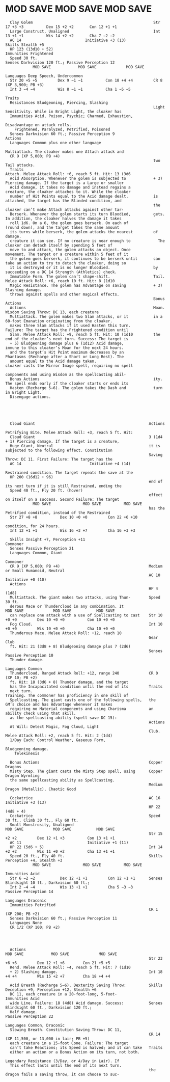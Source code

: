 # MOD SAVE            MOD SAVE             MOD SAVE

      Clay Golem                                                     Str 17 +3 +3          Dex 15 +2 +2       Con 12 +1 +1
      Large Construct, Unaligned                                     Int 13 +1 +1          Wis 14 +2 +2       Cha 7 −2 −2
      AC 14                            Initiative +3 (13)                  Skills Stealth +5
      HP 123 (13d10 + 52)                                            Immunities Frightened
      Speed 30 ft.                                                   Senses Darkvision 120 ft.; Passive Perception 12
                MOD SAVE            MOD SAVE             MOD SAVE
                                                                     Languages Deep Speech, Undercommon
      Str 20 +5 +5         Dex 9 −1 −1          Con 18 +4 +4         CR 8 (XP 3,900; PB +3)
      Int 3 −4 −4          Wis 8 −1 −1          Cha 1 −5 −5
                                                                     Traits
      Resistances Bludgeoning, Piercing, Slashing
                                                                     Light Sensitivity. While in Bright Light, the cloaker has
      Immunities Acid, Poison, Psychic; Charmed, Exhaustion,
                                                                     Disadvantage on attack rolls.
        Frightened, Paralyzed, Petrified, Poisoned
      Senses Darkvision 60 ft.; Passive Perception 9                 Actions
      Languages Common plus one other language
                                                                     Multiattack. The cloaker makes one Attach attack and
      CR 9 (XP 5,000; PB +4)
                                                                     two Tail attacks.
      Traits                                                         Attach. Melee Attack Roll: +6, reach 5 ft. Hit: 13 (3d6
      Acid Absorption. Whenever the golem is subjected to            + 3) Piercing damage. If the target is a Large or smaller
      Acid damage, it takes no damage and instead regains a          creature, the cloaker attaches to it. While the cloaker
      number of Hit Points equal to the Acid damage dealt.           is attached, the target has the Blinded condition, and
                                                                     the cloaker can’t make Attach attacks against other tar-
      Berserk. Whenever the golem starts its turn Bloodied,          gets. In addition, the cloaker halves the damage it takes
      roll 1d6. On a 6, the golem goes berserk. On each of           (round down), and the target takes the same amount
      its turns while berserk, the golem attacks the nearest         of damage.
      creature it can see. If no creature is near enough to            The cloaker can detach itself by spending 5 feet of
      move to and attack, the golem attacks an object. Once          movement. The target or a creature within 5 feet of it
      the golem goes berserk, it continues to be berserk until       can take an action to try to detach the cloaker, doing so
      it is destroyed or it is no longer Bloodied.                   by succeeding on a DC 14 Strength (Athletics) check.
      Immutable Form. The golem can’t shape-shift.                   Tail. Melee Attack Roll: +6, reach 10 ft. Hit: 8 (1d10
      Magic Resistance. The golem has Advantage on saving            + 3) Slashing damage.
      throws against spells and other magical effects.
                                                                     Bonus Actions
      Actions                                                        Moan. Wisdom Saving Throw: DC 13, each creature
      Multiattack. The golem makes two Slam attacks, or it           in a 60-foot Emanation originating from the cloaker.
      makes three Slam attacks if it used Hasten this turn.          Failure: The target has the Frightened condition until
      Slam. Melee Attack Roll: +9, reach 5 ft. Hit: 10 (1d10         the end of the cloaker’s next turn. Success: The target is
      + 5) Bludgeoning damage plus 6 (1d12) Acid damage,             immune to this cloaker’s Moan for the next 24 hours.
      and the target’s Hit Point maximum decreases by an             Phantasms (Recharge after a Short or Long Rest). The
      amount equal to the Acid damage taken.                         cloaker casts the Mirror Image spell, requiring no spell
                                                                     components and using Wisdom as the spellcasting abil-
      Bonus Actions                                                  ity. The spell ends early if the cloaker starts or ends its
      Hasten (Recharge 5–6). The golem takes the Dash and            turn in Bright Light.
      Disengage actions.





      Cloud Giant                                                  Actions
                                                                   Petrifying Bite. Melee Attack Roll: +3, reach 5 ft. Hit:
      Cloud Giant                                                  3 (1d4 + 1) Piercing damage. If the target is a creature,
      Huge Giant, Neutral                                          it is subjected to the following effect. Constitution
                                                                   Saving Throw: DC 11. First Failure: The target has the
      AC 14                              Initiative +4 (14)
                                                                   Restrained condition. The target repeats the save at the
      HP 200 (16d12 + 96)
                                                                   end of its next turn if it is still Restrained, ending the
      Speed 40 ft., Fly 20 ft. (hover)
                                                                   effect on itself on a success. Second Failure: The target
                MOD SAVE              MOD SAVE          MOD SAVE
                                                                   has the Petrified condition, instead of the Restrained
      Str 27 +8 +8          Dex 10 +0 +0         Con 22 +6 +10
                                                                   condition, for 24 hours.
      Int 12 +1 +1          Wis 16 +3 +7         Cha 16 +3 +3

      Skills Insight +7, Perception +11                            Commoner
      Senses Passive Perception 21
      Languages Common, Giant
                                                                   Commoner
      CR 9 (XP 5,000; PB +4)                                       Medium or Small Humanoid, Neutral
                                                                   AC 10                             Initiative +0 (10)
      Actions
                                                                   HP 4 (1d8)
      Multiattack. The giant makes two attacks, using Thun-        Speed 30 ft.
      derous Mace or Thundercloud in any combination. It                     MOD SAVE             MOD SAVE           MOD SAVE
      can replace one attack with a use of Spellcasting to cast    Str 10 +0 +0         Dex 10 +0 +0          Con 10 +0 +0
      Fog Cloud.                                                   Int 10 +0 +0         Wis 10 +0 +0          Cha 10 +0 +0
      Thunderous Mace. Melee Attack Roll: +12, reach 10
                                                                   Gear Club
      ft. Hit: 21 (3d8 + 8) Bludgeoning damage plus 7 (2d6)
                                                                   Senses Passive Perception 10
      Thunder damage.
                                                                   Languages Common
      Thundercloud. Ranged Attack Roll: +12, range 240             CR 0 (XP 10; PB +2)
      ft. Hit: 18 (3d6 + 8) Thunder damage, and the target
      has the Incapacitated condition until the end of its         Traits
      next turn.                                                   Training. The commoner has proficiency in one skill of
      Spellcasting. The giant casts one of the following spells,   the GM’s choice and has Advantage whenever it makes
      requiring no Material components and using Charisma          an ability check using that skill.
      as the spellcasting ability (spell save DC 15):
                                                                   Actions
      At Will: Detect Magic, Fog Cloud, Light
                                                                   Club. Melee Attack Roll: +2, reach 5 ft. Hit: 2 (1d4)
      1/Day Each: Control Weather, Gaseous Form,
                                                                   Bludgeoning damage.
        Telekinesis

      Bonus Actions                                                Copper Dragons
      Misty Step. The giant casts the Misty Step spell, using      Copper Dragon Wyrmling
      the same spellcasting ability as Spellcasting.
                                                                   Medium Dragon (Metallic), Chaotic Good

      Cockatrice                                                   AC 16                             Initiative +3 (13)
                                                                   HP 22 (4d8 + 4)
      Cockatrice                                                   Speed 30 ft., Climb 30 ft., Fly 60 ft.
      Small Monstrosity, Unaligned                                           MOD SAVE             MOD SAVE           MOD SAVE
                                                                   Str 15 +2 +2         Dex 12 +1 +3          Con 13 +1 +1
      AC 11                             Initiative +1 (11)
      HP 22 (5d6 + 5)                                              Int 14 +2 +2         Wis 11 +0 +2          Cha 13 +1 +1
      Speed 20 ft., Fly 40 ft.                                     Skills Perception +4, Stealth +3
                MOD SAVE              MOD SAVE          MOD SAVE
                                                                   Immunities Acid
      Str 6 −2 −2           Dex 12 +1 +1         Con 12 +1 +1      Senses Blindsight 10 ft., Darkvision 60 ft.;
      Int 2 −4 −4           Wis 13 +1 +1         Cha 5 −3 −3         Passive Perception 14
                                                                   Languages Draconic
      Immunities Petrified
                                                                   CR 1 (XP 200; PB +2)
      Senses Darkvision 60 ft.; Passive Perception 11
      Languages None
      CR 1/2 (XP 100; PB +2)




      Actions                                                                MOD SAVE            MOD SAVE             MOD SAVE
                                                                   Str 23 +6 +6         Dex 12 +1 +6        Con 21 +5 +5
      Rend. Melee Attack Roll: +4, reach 5 ft. Hit: 7 (1d10
      + 2) Slashing damage.                                        Int 18 +4 +4         Wis 15 +2 +7        Cha 18 +4 +4

      Acid Breath (Recharge 5–6). Dexterity Saving Throw:          Skills Deception +9, Perception +12, Stealth +6
      DC 11, each creature in a 20-foot-long, 5-foot-              Immunities Acid
      wide Line. Failure: 18 (4d8) Acid damage. Success:           Senses Blindsight 60 ft., Darkvision 120 ft.;
      Half damage.                                                   Passive Perception 22
                                                                   Languages Common, Draconic
      Slowing Breath. Constitution Saving Throw: DC 11,
                                                                   CR 14 (XP 11,500, or 13,000 in lair; PB +5)
      each creature in a 15-foot Cone. Failure: The target
      can’t take Reactions; its Speed is halved; and it can take   Traits
      either an action or a Bonus Action on its turn, not both.
                                                                   Legendary Resistance (3/Day, or 4/Day in Lair). If
      This effect lasts until the end of its next turn.
                                                                   the dragon fails a saving throw, it can choose to suc-
